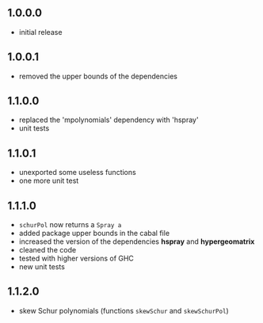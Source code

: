 1.0.0.0
-------
* initial release

1.0.0.1
-------
* removed the upper bounds of the dependencies

1.1.0.0
-------
* replaced the 'mpolynomials' dependency with 'hspray'
* unit tests

1.1.0.1
-------
* unexported some useless functions
* one more unit test

1.1.1.0
-------
* `schurPol` now returns a `Spray a`
* added package upper bounds in the cabal file
* increased the version of the dependencies **hspray** and **hypergeomatrix**
* cleaned the code
* tested with higher versions of GHC
* new unit tests

1.1.2.0
-------
* skew Schur polynomials (functions `skewSchur` and `skewSchurPol`)